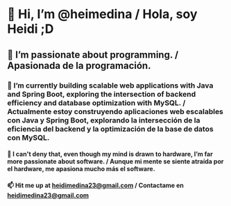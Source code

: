 # 👋 Hi, I’m @heimedina / Hola, soy Heidi ;D 

## 👀 I’m passionate about programming. / Apasionada de la programación.
### 🌱 I’m currently building scalable web applications with Java and Spring Boot, exploring the intersection of backend efficiency and database optimization with MySQL. / Actualmente estoy construyendo aplicaciones web escalables con Java y Spring Boot, explorando la intersección de la eficiencia del backend y la optimización de la base de datos con MySQL.
#### 💞️ I can't deny that, even though my mind is drawn to hardware, I’m far more passionate about software. / Aunque mi mente se siente atraída por el hardware, me apasiona mucho más el software.
#### 📫 Hit me up at heidimedina23@gmail.com / Contactame en heidimedina23@gmail.com

<!---
heimedina/heimedina is a ✨ special ✨ repository because its `README.md` (this file) appears on your GitHub profile.
You can click the Preview link to take a look at your changes.
😄⚡ Fun fact: ...
--->

